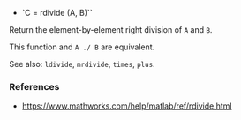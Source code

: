 * `C = rdivide (A, B)``

Return the element-by-element right division of `A` and `B`.

This function and `A ./ B` are equivalent.

See also: `ldivide`, `mrdivide`, `times`, `plus`.

### References

* https://www.mathworks.com/help/matlab/ref/rdivide.html
